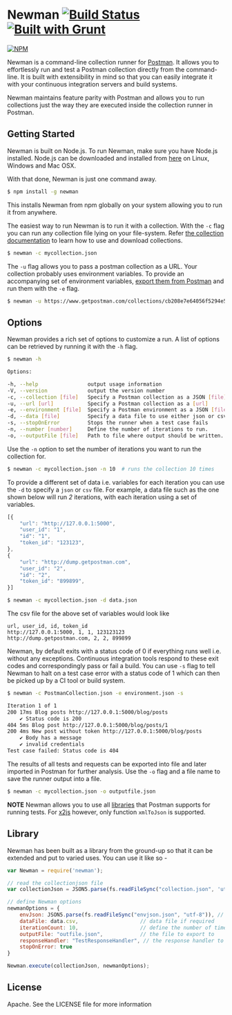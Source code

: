 # Newman [![Build Status](https://travis-ci.org/a85/Newman.svg?branch=master)](https://travis-ci.org/a85/Newman) [![Built with Grunt](https://cdn.gruntjs.com/builtwith.png)](http://gruntjs.com/)
[![NPM](https://nodei.co/npm/newman.png?downloads=true)](https://nodei.co/npm-dl/newman/)

Newman is a command-line collection runner for [Postman](http://getpostman.com). It allows you to effortlessly run and test a Postman collection directly from the command-line. It is built with extensibility in mind so that you can easily integrate it with your continuous integration servers and build systems.

Newman maintains feature parity with Postman and allows you to run collections just the way they are executed inside the collection runner in Postman.

## Getting Started
Newman is built on Node.js. To run Newman, make sure you have Node.js installed. Node.js can be downloaded and installed from [here](http://nodejs.org/download/) on Linux, Windows and Mac OSX.

With that done, Newman is just one command away. 
```bash
$ npm install -g newman
```
This installs Newman from npm globally on your system allowing you to run it from anywhere.

The easiest way to run Newman is to run it with a collection. With the `-c` flag you can run any collection file lying on your file-system. Refer [the collection documentation](http://www.getpostman.com/docs/collections) to learn how to use and download collections.

```bash
$ newman -c mycollection.json
```

The `-u` flag allows you to pass a postman collection as a URL. Your collection probably uses environment variables. To provide an accompanying set of environment variables, [export them from Postman](http://www.getpostman.com/docs/environments)  and run them with the `-e` flag.
```bash
$ newman -u https://www.getpostman.com/collections/cb208e7e64056f5294e5 -e devenvironment.json
```

## Options
Newman provides a rich set of options to customize a run. A list of options can be retrieved by running it with the `-h` flag.

```bash
$ newman -h

Options:

-h, --help                output usage information
-V, --version             output the version number
-c, --collection [file]   Specify a Postman collection as a JSON [file]
-u, --url [url]           Specify a Postman collection as a [url]
-e, --environment [file]  Specify a Postman environment as a JSON [file]
-d, --data [file]         Specify a data file to use either json or csv
-s, --stopOnError         Stops the runner when a test case fails
-n, --number [number]     Define the number of iterations to run.
-o, --outputFile [file]   Path to file where output should be written. [file]
```

Use the `-n` option to set the number of iterations you want to run the collection for.

```bash
$ newman -c mycollection.json -n 10  # runs the collection 10 times
```

To provide a different set of data i.e. variables for each iteration you can use the `-d` to specify a `json` or `csv` file. For example, a data file such as the one shown below will run *2* iterations, with each iteration using a set of variables.
```javascript
[{
	"url": "http://127.0.0.1:5000",
	"user_id": "1",
	"id": "1",
	"token_id": "123123",
},
{
	"url": "http://dump.getpostman.com",
	"user_id": "2",
	"id": "2",
	"token_id": "899899",
}]
```

```bash
$ newman -c mycollection.json -d data.json
```

The csv file for the above set of variables would look like 
```
url, user_id, id, token_id
http://127.0.0.1:5000, 1, 1, 123123123
http://dump.getpostman.com, 2, 2, 899899
```

Newman, by default exits with a status code of 0 if everything runs well i.e. without any exceptions. Continuous integration tools respond to these exit codes and correspondingly pass or fail a build. You can use `-s` flag to tell Newman to halt on a test case error with a status code of 1 which can then be picked up by a CI tool or build system.

```bash
$ newman -c PostmanCollection.json -e environment.json -s

Iteration 1 of 1
200 17ms Blog posts http://127.0.0.1:5000/blog/posts
    ✔ Status code is 200
404 5ms Blog post http://127.0.0.1:5000/blog/posts/1
200 4ms New post without token http://127.0.0.1:5000/blog/posts
    ✔ Body has a message
    ✔ invalid credentials
Test case failed: Status code is 404
```

The results of all tests and requests can be exported into file and later imported in Postman for further analysis. Use the `-o` flag and a file name to save the runner output into a file.

```bash
$ newman -c mycollection.json -o outputfile.json
```

**NOTE** Newman allows you to use all [libraries](http://www.getpostman.com/docs/jetpacks_writing_tests) that Postman supports for running tests. For [x2js](https://code.google.com/p/x2js/) however, only  function `xmlToJson` is supported.

## Library
Newman has been built as a library from the ground-up so that it can be extended and put to varied uses. You can use it like so - 

```javascript
var Newman = require('newman');

// read the collectionjson file
var collectionJson = JSON5.parse(fs.readFileSync("collection.json", 'utf8'));

// define Newman options
newmanOptions = {
	envJson: JSON5.parse(fs.readFileSync("envjson.json", "utf-8")), // environment file (in parsed json format)
	dataFile: data.csv,                    // data file if required
	iterationCount: 10,                    // define the number of times the runner should run
	outputFile: "outfile.json",            // the file to export to
	responseHandler: "TestResponseHandler", // the response handler to use
	stopOnError: true
}

Newman.execute(collectionJson, newmanOptions);
```

## License
Apache. See the LICENSE file for more information

